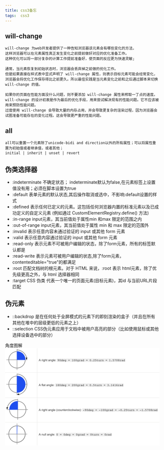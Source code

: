 ```yaml
---
title: css3备忘
tags:  css3
---
```


## will-change

```
will-change 为web开发者提供了一种告知浏览器该元素会有哪些变化的方法，
这样浏览器可以在元素属性真正发生变化之前提前做好对应的优化准备工作。
这种优化可以将一部分复杂的计算工作提前准备好，使页面的反应更为快速灵敏;

通常，当元素恢复到初始状态时，浏览器会丢弃掉之前做的优化工作。
但是如果直接在样式表中显式声明了 will-change 属性，则表示目标元素可能会经常变化，
浏览器会将优化工作保存得比之前更久。所以最佳实践是当元素变化之前和之后通过脚本来切换 will-change 的值。

如果你的页面在性能方面没什么问题，则不要添加 will-change 属性来榨取一丁点的速度。 
will-change 的设计初衷是作为最后的优化手段，用来尝试解决现有的性能问题。它不应该被用来预防性能问题。
过度使用 will-change 会导致大量的内存占用，并会导致更复杂的渲染过程，因为浏览器会试图准备可能存在的变化过程。这会导致更严重的性能问题。
```

## all 

```
all可以重置一个元素除了unicode-bidi and direction以外的所有属性；可以将属性重置为初始值或者继承值，或者其他；
initial | inherit | unset | revert
```
## 伪类选择器
- :indeterminate 不确定状态；
    indeterminate默认为false,在元素标签上设置值没有用；必须在脚本设置为true
- :default 表单元素的默认状态,其后操作取消或选中，不影响:default设置的样式
- :defined 表示任何已定义的元素。这包括任何浏览器内置的标准元素以及已成功定义的自定义元素 
  (例如通过 CustomElementRegistry.define() 方法)
- :in-range input元素，其当前值处于属性min 和max 限定的范围之内  
- :out-of-range input元素，其当前值处于属性 min 和 max 限定的范围外
- :invalid 表示任意内容未通过验证的 input 或其他 form 元素
- :valid 表示任意内容通过验证的 input 或其他 form 元素
- :read-only  表示元素不可被用户编辑的状态，除了form元素，所有的标签默认都是
- :read-write  表示元素可被用户编辑的状态,除了form元素，contenteditable="true"的都满足
- :root  匹配文档树的根元素。对于 HTML 来说，:root 表示 html元素，除了优先级更高之外，与 html 选择器相同
- :target CSS 伪类 代表一个唯一的页面元素(目标元素)，其id 与当前URL片段匹配
## 伪元素 
- ::backdrop   是在任何处于全屏模式的元素下的即刻渲染的盒子（并且在所有其他在堆中的层级更低的元素之上）
- ::selection CSS伪元素应用于文档中被用户高亮的部分（比如使用鼠标或其他选择设备选中的部分）

 角度图解
![角度图解](/assets/images/angle.jpg)